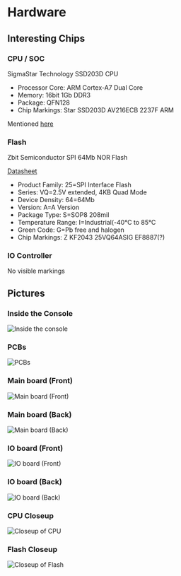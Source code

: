 # Hardware

## Interesting Chips

### CPU / SOC
SigmaStar Technology SSD203D CPU
- Processor Core: ARM Cortex-A7 Dual Core
- Memory: 16bit 1Gb DDR3
- Package: QFN128
- Chip Markings: Star SSD203D AV216ECB 2237F ARM

Mentioned [here](https://linux-chenxing.org/)

### Flash
Zbit Semiconductor SPI 64Mb NOR Flash

[Datasheet](https://datasheet4u.com/datasheet-pdf/Zbit/ZB25VQ64/pdf.php?id=1553208)
- Product Family: 25=SPI Interface Flash
- Series: VQ=2.5V extended, 4KB Quad Mode
- Device Density: 64=64Mb
- Version: A=A Version
- Package Type: S=SOP8 208mil
- Temperature Range: I=Industrial(-40℃ to 85℃
- Green Code: G=Pb free and halogen
- Chip Markings: Z KF2043 25VQ64ASIG EF8887(?)

### IO Controller
No visible markings

## Pictures

### Inside the Console
![Inside the console](./img/hardware/console-inside.jpg "Inside the console")

### PCBs
![PCBs](./img/hardware/pcbs-in-holder.jpg "PCBs")

### Main board (Front)
![Main board (Front)](./img/hardware/main-board-front.jpg "Main board (Front)")

### Main board (Back)
![Main board (Back)](./img/hardware/main-board-back.jpg "Main board (Back)")

### IO board (Front)
![IO board (Front)](./img/hardware/io-board-front.jpg "IO board (Front)")

### IO board (Back)
![IO board (Back)](./img/hardware/io-board-back.jpg "IO board (Back)")

### CPU Closeup
![Closeup of CPU](./img/hardware/chip-closeup-cpu.jpg "Closeup of CPU")

### Flash Closeup
![Closeup of Flash](./img/hardware/chip-closeup-flash.jpg "Closeup of Flash")